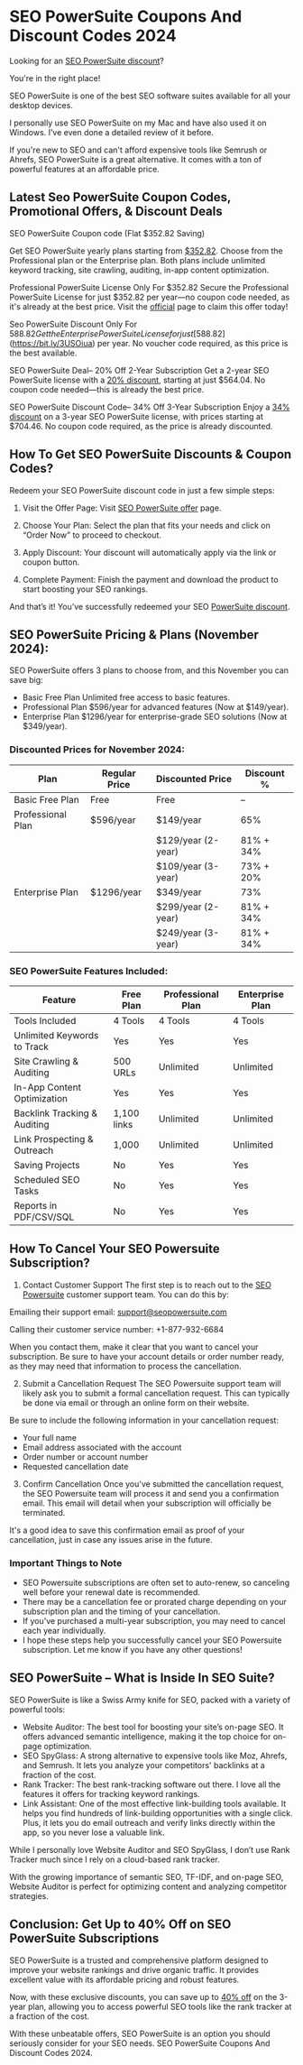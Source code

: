 # SEO PowerSuite Coupons And Discount Codes 2024

Looking for an [SEO PowerSuite discount](https://bit.ly/3USOiua)?

You're in the right place!

SEO PowerSuite is one of the best SEO software suites available for all your desktop devices.

I personally use SEO PowerSuite on my Mac and have also used it on Windows. I’ve even done a detailed review of it before.

If you're new to SEO and can't afford expensive tools like Semrush or Ahrefs, SEO PowerSuite is a great alternative. It comes with a ton of powerful features at an affordable price.

## Latest Seo PowerSuite Coupon Codes, Promotional Offers, & Discount Deals

SEO PowerSuite Coupon code (Flat $352.82 Saving)

Get SEO PowerSuite yearly plans starting from [$352.82](https://bit.ly/3USOiua). Choose from the Professional plan or the Enterprise plan. Both plans include unlimited keyword tracking, site crawling, auditing, in-app content optimization.

Professional PowerSuite License Only For $352.82
Secure the Professional PowerSuite License for just $352.82 per year—no coupon code needed, as it's already at the best price. Visit the [official](https://bit.ly/3USOiua) page to claim this offer today!

Seo PowerSuite Discount Only For $588.82
Get the Enterprise PowerSuite License for just [$588.82](https://bit.ly/3USOiua) per year. No voucher code required, as this price is the best available.

SEO PowerSuite Deal– 20% Off 2-Year Subscription
Get a 2-year SEO PowerSuite license with a [20% discount](https://bit.ly/3USOiua), starting at just $564.04. No coupon code needed—this is already the best price.

SEO PowerSuite Discount Code– 34% Off 3-Year Subscription
Enjoy a [34% discount](https://bit.ly/3USOiua) on a 3-year SEO PowerSuite license, with prices starting at $704.46. No coupon code required, as the price is already discounted.

## How To Get SEO PowerSuite Discounts & Coupon Codes?

Redeem your SEO PowerSuite discount code in just a few simple steps:

1. Visit the Offer Page: Visit [SEO PowerSuite offer](https://bit.ly/3USOiua) page.

2. Choose Your Plan: Select the plan that fits your needs and click on “Order Now” to proceed to checkout.

3. Apply Discount: Your discount will automatically apply via the link or coupon button.

4. Complete Payment: Finish the payment and download the product to start boosting your SEO rankings.

And that’s it! You’ve successfully redeemed your SEO [PowerSuite discount](https://bit.ly/3USOiua).

## SEO PowerSuite Pricing & Plans (November 2024):

SEO PowerSuite offers 3 plans to choose from, and this November you can save big:

* Basic Free Plan
Unlimited free access to basic features.
* Professional Plan
$596/year for advanced features (Now at $149/year).
* Enterprise Plan
$1296/year for enterprise-grade SEO solutions (Now at $349/year).

### Discounted Prices for November 2024:

|Plan|Regular Price|Discounted Price|Discount %|
| --- | --- | --- | --- |
|Basic Free Plan|Free|Free|–|
|Professional Plan|$596/year|$149/year|65%|
|||$129/year (2-year)|81% + 34%|
|||$109/year (3-year)|73% + 20%|
|Enterprise Plan|$1296/year|$349/year|73%|
|||$299/year (2-year)|81% + 34%|
|||$249/year (3-year)|81% + 34%|

### SEO PowerSuite Features Included:

|Feature|Free Plan|Professional Plan|Enterprise Plan|
| --- | --- | --- | --- |
|Tools Included|4 Tools|4 Tools|4 Tools|
|Unlimited Keywords to Track|Yes|Yes|Yes|
|Site Crawling & Auditing|500 URLs|Unlimited|Unlimited|
|In-App Content Optimization|Yes|Yes|Yes|
|Backlink Tracking & Auditing|1,100 links|Unlimited|Unlimited|
|Link Prospecting & Outreach|1,000|Unlimited|Unlimited|
|Saving Projects|No|Yes|Yes|
|Scheduled SEO Tasks|No|Yes|Yes|
|Reports in PDF/CSV/SQL|No|Yes|Yes|

## How To Cancel Your SEO Powersuite Subscription?

1. Contact Customer Support The first step is to reach out to the [SEO Powersuite](https://bit.ly/3USOiua) customer support team. You can do this by:

Emailing their support email: support@seopowersuite.com

Calling their customer service number: +1-877-932-6684

When you contact them, make it clear that you want to cancel your subscription. Be sure to have your account details or order number ready, as they may need that information to process the cancellation.

2. Submit a Cancellation Request The SEO Powersuite support team will likely ask you to submit a formal cancellation request. This can typically be done via email or through an online form on their website.

Be sure to include the following information in your cancellation request:

* Your full name
* Email address associated with the account
* Order number or account number
* Requested cancellation date

3. Confirm Cancellation Once you've submitted the cancellation request, the SEO Powersuite team will process it and send you a confirmation email. This email will detail when your subscription will officially be terminated.

It's a good idea to save this confirmation email as proof of your cancellation, just in case any issues arise in the future.

### Important Things to Note

* SEO Powersuite subscriptions are often set to auto-renew, so canceling well before your renewal date is recommended.
* There may be a cancellation fee or prorated charge depending on your subscription plan and the timing of your cancellation.
* If you've purchased a multi-year subscription, you may need to cancel each year individually.
* I hope these steps help you successfully cancel your SEO Powersuite subscription. Let me know if you have any other questions!

## SEO PowerSuite – What is Inside In SEO Suite?

SEO PowerSuite is like a Swiss Army knife for SEO, packed with a variety of powerful tools:

* Website Auditor: The best tool for boosting your site’s on-page SEO. It offers advanced semantic intelligence, making it the top choice for on-page optimization.
* SEO SpyGlass: A strong alternative to expensive tools like Moz, Ahrefs, and Semrush. It lets you analyze your competitors' backlinks at a fraction of the cost.
* Rank Tracker: The best rank-tracking software out there. I love all the features it offers for tracking keyword rankings.
* Link Assistant: One of the most effective link-building tools available. It helps you find hundreds of link-building opportunities with a single click. Plus, it lets you do email outreach and verify links directly within the app, so you never lose a valuable link.

While I personally love Website Auditor and SEO SpyGlass, I don’t use Rank Tracker much since I rely on a cloud-based rank tracker.

With the growing importance of semantic SEO, TF-IDF, and on-page SEO, Website Auditor is perfect for optimizing content and analyzing competitor strategies.

## Conclusion: Get Up to 40% Off on SEO PowerSuite Subscriptions

SEO PowerSuite is a trusted and comprehensive platform designed to improve your website rankings and drive organic traffic. It provides excellent value with its affordable pricing and robust features.

Now, with these exclusive discounts, you can save up to [40% off](https://bit.ly/3USOiua) on the 3-year plan, allowing you to access powerful SEO tools like the rank tracker at a fraction of the cost.

With these unbeatable offers, SEO PowerSuite is an option you should seriously consider for your SEO needs. SEO PowerSuite Coupons And Discount Codes 2024.
